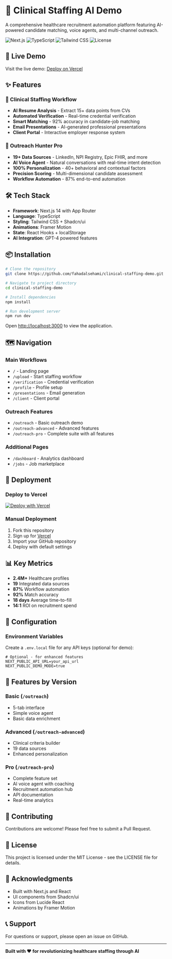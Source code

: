 # 🏥 Clinical Staffing AI Demo

A comprehensive healthcare recruitment automation platform featuring AI-powered candidate matching, voice agents, and multi-channel outreach.

![Next.js](https://img.shields.io/badge/Next.js-14-black)
![TypeScript](https://img.shields.io/badge/TypeScript-5.0-blue)
![Tailwind CSS](https://img.shields.io/badge/Tailwind-3.4-06B6D4)
![License](https://img.shields.io/badge/License-MIT-green)

## 🚀 Live Demo

Visit the live demo: [Deploy on Vercel](#deployment)

## ✨ Features

### 🎯 Clinical Staffing Workflow
- **AI Resume Analysis** - Extract 15+ data points from CVs
- **Automated Verification** - Real-time credential verification
- **Smart Matching** - 92% accuracy in candidate-job matching
- **Email Presentations** - AI-generated professional presentations
- **Client Portal** - Interactive employer response system

### 🤖 Outreach Hunter Pro
- **19+ Data Sources** - LinkedIn, NPI Registry, Epic FHIR, and more
- **AI Voice Agent** - Natural conversations with real-time intent detection
- **100% Personalization** - 40+ behavioral and contextual factors
- **Precision Scoring** - Multi-dimensional candidate assessment
- **Workflow Automation** - 87% end-to-end automation

## 🛠️ Tech Stack

- **Framework**: Next.js 14 with App Router
- **Language**: TypeScript
- **Styling**: Tailwind CSS + Shadcn/ui
- **Animations**: Framer Motion
- **State**: React Hooks + localStorage
- **AI Integration**: GPT-4 powered features

## 📦 Installation

```bash
# Clone the repository
git clone https://github.com/fahadalsehami/clinical-staffing-demo.git

# Navigate to project directory
cd clinical-staffing-demo

# Install dependencies
npm install

# Run development server
npm run dev
```

Open [http://localhost:3000](http://localhost:3000) to view the application.

## 🗺️ Navigation

### Main Workflows
- `/` - Landing page
- `/upload` - Start staffing workflow
- `/verification` - Credential verification
- `/profile` - Profile setup
- `/presentations` - Email generation
- `/client` - Client portal

### Outreach Features
- `/outreach` - Basic outreach demo
- `/outreach-advanced` - Advanced features
- `/outreach-pro` - Complete suite with all features

### Additional Pages
- `/dashboard` - Analytics dashboard
- `/jobs` - Job marketplace

## 🚀 Deployment

### Deploy to Vercel

[![Deploy with Vercel](https://vercel.com/button)](https://vercel.com/new/clone?repository-url=https://github.com/fahadalsehami/clinical-staffing-demo)

### Manual Deployment

1. Fork this repository
2. Sign up for [Vercel](https://vercel.com)
3. Import your GitHub repository
4. Deploy with default settings

## 📊 Key Metrics

- **2.4M+** Healthcare profiles
- **19** Integrated data sources
- **87%** Workflow automation
- **92%** Match accuracy
- **18 days** Average time-to-fill
- **14:1** ROI on recruitment spend

## 🔧 Configuration

### Environment Variables

Create a `.env.local` file for any API keys (optional for demo):

```env
# Optional - for enhanced features
NEXT_PUBLIC_API_URL=your_api_url
NEXT_PUBLIC_DEMO_MODE=true
```

## 📱 Features by Version

### Basic (`/outreach`)
- 5-tab interface
- Simple voice agent
- Basic data enrichment

### Advanced (`/outreach-advanced`)
- Clinical criteria builder
- 19 data sources
- Enhanced personalization

### Pro (`/outreach-pro`)
- Complete feature set
- AI voice agent with coaching
- Recruitment automation hub
- API documentation
- Real-time analytics

## 🤝 Contributing

Contributions are welcome! Please feel free to submit a Pull Request.

## 📄 License

This project is licensed under the MIT License - see the LICENSE file for details.

## 🙏 Acknowledgments

- Built with Next.js and React
- UI components from Shadcn/ui
- Icons from Lucide React
- Animations by Framer Motion

## 📞 Support

For questions or support, please open an issue on GitHub.

---

**Built with ❤️ for revolutionizing healthcare staffing through AI**
